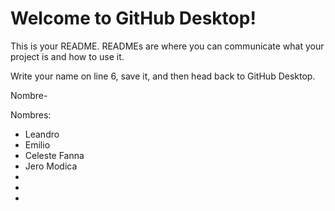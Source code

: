 # Welcome to GitHub Desktop!

This is your README. READMEs are where you can communicate what your project is and how to use it.

Write your name on line 6, save it, and then head back to GitHub Desktop.


Nombre-

Nombres:
- Leandro
- Emilio
- Celeste Fanna
- Jero Modica
-
-
-
